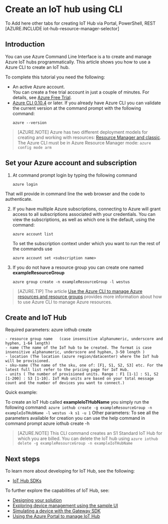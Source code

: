 <properties
	pageTitle="Create an IoT Hub using CLI | Microsoft Azure"
	description="Follow this article to create an IoT Hub using the Azure Command Line Interface."
	services="iot-hub"
	documentationCenter=".net"
	authors="BeatriceOltean"
	manager="timlt"
	editor=""/>

<tags
     ms.service="iot-hub"
     ms.devlang="multiple"
     ms.topic="article"
     ms.tgt_pltfrm="na"
     ms.workload="na"
     ms.date="09/21/2016"
     ms.author="boltean"/>

# Create an IoT hub using CLI

To Add here other tabs for creating IoT Hub via Portal, PowerShell, REST
[AZURE.INCLUDE iot-hub-resource-manager-selector]

## Introduction

You can use Azure Command Line Interface is a to create and manage Azure IoT hubs programmatically. This article shows you how to use a Azure CLI to create an IoT hub.

To complete this tutorial you need the following:

- An active Azure account. <br/>You can create a free trial account in just a couple of minutes. For details, see [Azure Free Trial][lnk-free-trial].
- [Azure CLI 0.10.4][lnk-CLI-install] or later. If you already have Azure CLI you can validate the current version at the command prompt with the following command: 
    ```
    azure --version
    ```
> [AZURE.NOTE] Azure has two different deployment models for creating and working with resources:  [Resource Manager and classic](../resource-manager-deployment-model.md). The Azure CLI must be in Azure Resource Manager mode:
    ```
    azure config mode arm
    ```

## Set your Azure account and subscription 

1. At command prompt login by typing the following command
    ```
    azure login
    ```
That will provide in command line the web browser and the code to authenticate.

2. If you have multiple Azure subscriptions, connecting to Azure will grant access to all subscriptions associated with your credentials. You can view the subscriptions, as well as which one is the default, using the command:
    ```
    azure account list 
    ```
    To set the subscription context under which you want to run the rest of the commands use
    ```
    azure account set <subscription name>
    ```

3. If you do not have a resource group you can create one named **exampleResourceGroup** 
    ```
    azure group create -n exampleResourceGroup -l westus
     ```

> [AZURE.TIP] The article [Use the Azure CLI to manage Azure resources and resource groups][lnk-CLI-arm] provides more information about how to use Azure CLI to manage Azure resources. 


## Create and IoT Hub
Required parameters:
 azure iothub create <resource-group> <name> <location> <sku-name> <units>  

	- resource group name   (case insensitive alphanumeric, underscore and hyphen, 1-64 length)
	- name (The name of the IoT hub to be created. The format is case insensitive alphanumeric, underscore and hyphen, 3-50 length )
	- location (The location (azure region/datacenter) where the IoT hub will be provisioned.
	- sku-name (The name of the sku, one of: [F1, S1, S2, S3] etc. For the latest full list refer to the pricing page for IoT Hub.
    - units ( The number of provisioned units. Range : F1 [1-1] : S1, S2 [1-200] : S3 [1-10]. IoT Hub units are based on your total message count and the number of devices you want to connect.)

Quick example:

 To create an IoT Hub called **exampleIoTHubName** you simply run the following command:
    ```
    azure iothub create -g exampleResourceGroup -n exampleIoTHubName -l westus -k s1 -u 1
    ```
Other parameters:
To see all the parameters available for creation you can use the help command in command prompt
	azure iothub create -h 

> [AZURE.NOTE] This CLI command creates an S1 Standard IoT Hub for which you are billed. You can delete the IoT hub using
    ```
    azure iothub delete -g exampleResourceGroup -n exampleIoTHubName
    ```
## Next steps
To learn more about developing for IoT Hub, see the following:
- [IoT Hub SDKs][lnk-sdks]

To further explore the capabilities of IoT Hub, see:

- [Designing your solution][lnk-design]
- [Exploring device management using the sample UI][lnk-dmui]
- [Simulating a device with the Gateway SDK][lnk-gateway]
- [Using the Azure Portal to manage IoT Hub][lnk-portal]

<!-- Links -->
[lnk-free-trial]: https://azure.microsoft.com/pricing/free-trial/
[lnk-azure-portal]: https://portal.azure.com/
[lnk-status]: https://azure.microsoft.com/status/
[lnk-CLI-install]: ../xplat-cli-install.md
[lnk-rest-api]: https://msdn.microsoft.com/library/mt589014.aspx
[lnk-azure-rm-overview]: ../resource-group-overview.md
[lnk-CLI-arm]: ../xplat-cli-azure-resource-manager.md

[lnk-sdks]: iot-hub-sdks-summary.md

[lnk-design]: iot-hub-guidance.md
[lnk-dmui]: iot-hub-device-management-ui-sample.md
[lnk-gateway]: iot-hub-linux-gateway-sdk-simulated-device.md
[lnk-portal]: iot-hub-manage-through-portal.md

